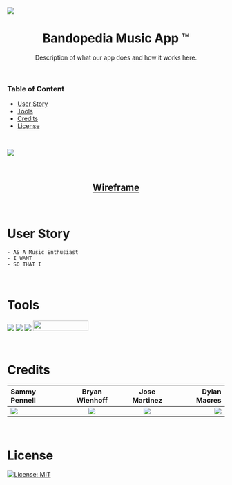 <img src="https://user-images.githubusercontent.com/107449948/182294997-a580d964-4fb3-4131-ac04-b04341734093.jpg" />

<h1 align="center"> 
Bandopedia Music App &#153
</h1>

<p align="center">
Description of what our app does and how it works here.
</p>

<p>&nbsp;</p>

### Table of Content

- [User Story](#user-story)
- [Tools](#tools)
- [Credits](#credits)
- [License](#license)

<p>&nbsp;</p>

[<img src="https://user-images.githubusercontent.com/107449948/182986279-83f0ff36-d1ab-4aee-979c-d3e99b40d44f.png">](https://joseeenrique.github.io/Music-App/)

<p>&nbsp;</p>

## <p align="center"> [Wireframe](https://www.figma.com/file/AKJv6EhSlxbtuM9MjxTo0M/Untitled?node-id=0%3A1) </p>

<p>&nbsp;</p>

# User Story

    - AS A Music Enthusiast
    - I WANT
    - SO THAT I

<p>&nbsp;</p>

# Tools

<img src="https://img.shields.io/badge/HTML-239120?style=for-the-badge&logo=html5&logoColor=white"> <img src="https://img.shields.io/badge/CSS-239120?&style=for-the-badge&logo=css3&logoColor=white"> <img src="https://img.shields.io/badge/JavaScript-323330?style=for-the-badge&logo=javascript&logoColor=F7DF1E"> <img src="https://user-images.githubusercontent.com/107449948/182315151-08c6a8cb-9059-4929-9f23-8c04075ef5c2.png" width="128" height="24">

<p>&nbsp;</p>

# Credits

| Sammy Pennell                                                                                                                        |                                                             Bryan Wienhoff                                                              |                                                               Jose Martinez                                                               |                                                                                                                             Dylan Macres |
| :----------------------------------------------------------------------------------------------------------------------------------- | :-------------------------------------------------------------------------------------------------------------------------------------: | :---------------------------------------------------------------------------------------------------------------------------------------: | ---------------------------------------------------------------------------------------------------------------------------------------: |
| [<img src="https://img.shields.io/badge/GitHub-100000?style=for-the-badge&logo=github&logoColor=white">](https://github.com/SammyDP) | [<img src="https://img.shields.io/badge/GitHub-100000?style=for-the-badge&logo=github&logoColor=white">](https://github.com/Hoffalypse) | [<img src="https://img.shields.io/badge/GitHub-100000?style=for-the-badge&logo=github&logoColor=white">](https://github.com/joseeenrique) | [<img src="https://img.shields.io/badge/GitHub-100000?style=for-the-badge&logo=github&logoColor=white">](https://github.com/DylanMacres) |

<!-- [<img src="https://img.shields.io/badge/GitHub-100000?style=for-the-badge&logo=github&logoColor=white">](https://github.com/DylanMacres) -->

<p>&nbsp;</p>

# License

[![License: MIT](https://img.shields.io/badge/License-MIT-yellow.svg)](https://opensource.org/licenses/MIT)
